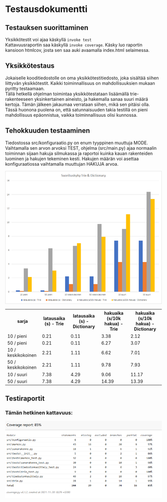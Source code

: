 # Testausdokumentti

## Testauksen suorittaminen
Yksikkötestit voi ajaa käskyllä `invoke test` </br>
Kattavuusraportin saa käskyllä `invoke coverage`. 
Käsky luo raportin kansioon htmlcov, josta sen saa auki avaamalla index.html selaimessa.

## Yksikkötestaus
Jokaiselle kooditiedostolle on oma yksikkötestitiedosto, joka sisältää siihen liittyvän yksikkötestit. Kaikki toiminnallisuus on mahdollisuuksien mukaan pyritty testaamaan. </br>
Tällä hetkellä ohjelman toimintaa yksikkötestataan lisäämällä trie-rakenteeseen yksinkertainen aineisto, ja hakemalla sanaa suuri määrä kertoja. Tämän jälkeen jakaumaa verrataan siihen, mikä sen pitäisi olla. Tässä huonona puolena on, että satunnaisuuden takia testillä on pieni mahdollisuus epäonnistua, vaikka toiminnallisuus olisi kunnossa.

## Tehokkuuden testaaminen
Tiedostossa src/konfiguraatio.py on enum tyyppinen muuttuja MODE. Vaihtamalla sen arvon arvoksi TEST, ohjelma (src/main.py) ajaa normaalin toiminnan sijaan hakuja silmukassa ja raportoi kuinka kauan rakenteiden luominen ja hakujen tekeminen kesti. Hakujen määrän voi asettaa konfiguraatiossa vaihtamalla muuttujan HAKUJA arvoa.

![Suorituskykyvertailu](https://github.com/MyVeli/tiralabra/blob/master/dokumentaatio/kuvat/suorituskyky_trie_ja_dictionary.png)
<table>
<tr>
<th> sarja </th>	<th> latausaika (s) - Trie </th> <th> latausaika (s) - Dictionary </th> <th>hakuaika (s/10k hakua) - Trie </th> <th>hakuaika (s/10k hakua) - Dictionary</th>
</tr>
<tr> <td>10 / pieni</td>	<td>0.21</td>	<td>0.11</td>	<td>3.38</td>	<td>2.12</td> </tr>
<tr> <td>50 / pieni</td>	<td>0.21</td>	<td>0.11</td>	<td>6.27</td>	<td>3.07</td> </tr>
<tr> <td>10 / keskikokoinen</td>	<td>2.21</td>	<td>1.11</td>	<td>6.62</td>	<td>7.01</td> </tr>
<tr> <td>50 / keskikokoinen</td>	<td>2.21</td>	<td>1.11</td>	<td>9.78</td>	<td>7.93</td> </tr>
<tr> <td>10 / suuri</td>	<td>7.38</td>	<td>4.29</td>	<td>9.06</td>	<td>11.17</td> </tr>
<tr> <td>50 / suuri</td>	<td>7.38</td>	<td>4.29</td>	<td>14.39</td>	<td>13.39</td> </tr>
</table>

## Testiraportit
### Tämän hetkinen kattavuus:
![Testikattavuus](https://github.com/MyVeli/tiralabra/blob/master/dokumentaatio/kuvat/testikattavuus.PNG)
